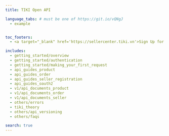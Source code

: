 ```yaml
---
title: TIKI Open API

language_tabs: # must be one of https://git.io/vQNgJ
  - example


toc_footers:
  - <a target="_blank" href='https://sellercenter.tiki.vn'>Sign Up for a Seller Key</a>

includes:
  - getting_started/overview
  - getting_started/authentication
  - getting_started/making_your_first_request
  - api_guides_product
  - api_guides_order
  - api_guides_seller_registration
  - api_guides_oauth2
  - v1/api_documents_product
  - v1/api_documents_order
  - v1/api_documents_seller
  - others/errors
  - tiki_theory
  - others/api_versioning
  - others/faqs

search: true
---
```


